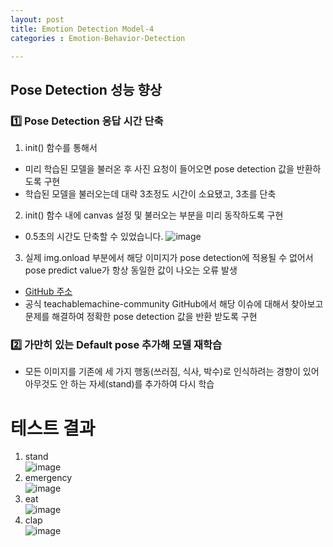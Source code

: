 ```yaml
---
layout: post
title: Emotion Detection Model-4
categories : Emotion-Behavior-Detection

---
```


<H2> Pose Detection 성능 향상  </H2>


<h3>1️⃣ Pose Detection 응답 시간 단축</h3>

1. init() 함수를 통해서 
- 미리 학습된 모델을 불러온 후 사진 요청이 들어오면 pose detection 값을 반환하도록 구현
- 학습된 모델을 불러오는데 대략 3초정도 시간이 소요됐고, 3초를 단축

2. init() 함수 내에 canvas 설정 및 불러오는 부분을 미리 동작하도록 구현
- 0.5초의 시간도 단축할 수 있었습니다.
![image](https://user-images.githubusercontent.com/54658745/144572027-c9d00ed1-65bc-44b5-97de-494077b4b977.png)


3. 실제 img.onload 부분에서 해당 이미지가 pose detection에 적용될 수 없어서 pose predict value가 항상 동일한 값이 나오는 오류 발생
- [GitHub 주소](https://github.com/googlecreativelab/teachablemachine-community/issues/241)  
- 공식 teachablemachine-community GitHub에서 해당 이슈에 대해서 찾아보고 문제를 해결하여 정확한 pose detection 값을 반환 받도록 구현



<h3>2️⃣ 가만히 있는 Default pose 추가해 모델 재학습 </h3>

- 모든 이미지를 기존에 세 가지 행동(쓰러짐, 식사, 박수)로 인식하려는 경향이 있어 아무것도 안 하는 자세(stand)를 추가하여 다시 학습  

# 테스트 결과 
1. stand  
![image](https://user-images.githubusercontent.com/54658745/144572745-36064d36-0a8f-4d66-8c62-b5e2aa3dc81c.png)
2. emergency  
![image](https://user-images.githubusercontent.com/54658745/144572767-07b7fff2-16a7-462b-b14b-dec1d682e6be.png)
3. eat  
![image](https://user-images.githubusercontent.com/54658745/144572789-b8cf7a8c-7c50-4343-a2d1-4ddb28b0d587.png)
4. clap  
![image](https://user-images.githubusercontent.com/54658745/144572800-8a8d22ca-873d-41b1-ae70-a783baa07a0d.png)

